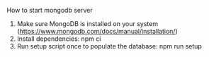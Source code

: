 How to start mongodb server

1) Make sure MongoDB is installed on your system (https://www.mongodb.com/docs/manual/installation/)
2) Install dependencies: npm ci
3) Run setup script once to populate the database: npm run setup
